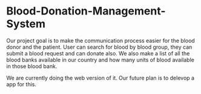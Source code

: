# Blood-Donation-Management-System
Our project goal is to make the communication process easier for the blood donor and the patient. 
User can search for blood by blood group, they can submit a blood request and can donate also. 
We also make a list of all the blood banks available in our country and how many units of blood available in those blood bank. 

We are currently doing the web version of it. Our future plan is to delevop a app for this. 
